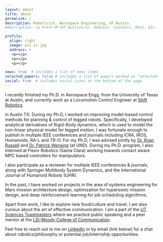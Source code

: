 ```yaml
---
layout: about
title: about
permalink: /
description: Roboticist, Aerospace Engineering, UT Austin.
#description: <a href="#">UT Austin</a>. Address. Contacts. Moto. Etc.

profile:
  align: right
  image: pic_ss.jpg
  address: >
   <p></p>
   <p></p>
   <p></p>

news: true  # includes a list of news items
selected_papers: false # includes a list of papers marked as "selected={true}"
social: true  # includes social icons at the bottom of the page
---
```


I recently finished my Ph.D. in Aerospace Engg. from the University of Texas at Austin, and currently work as a Locomotion Control Engineer at [Shift Robotics](https://shiftrobotics.io/) 

in Austin TX. During my Ph.D, I worked on improving model-based control methods for planning & control of legged robots. Specifically, I developed analytical derivatives of Rigid-Body dynamics, which is used to model the non-linear physical model for legged motion. I was fortunate enough to publish in multiple IEEE conferences and journals including ICRA, IROS, Humanoids, RA-L and TR-O. For my Ph.D, I was advised jointly by [Dr. Ryan Russell](http://sites.utexas.edu/russell/) and [Dr. Patrick Wensing](https://sites.nd.edu/pwensing/) (at UND). During my Ph.D. program, I also interned at Flexiv Robotics (Santa Clara) working towards contact aware MPC based controllers for manipulators.

I also participate as a reviewer for multiple IEEE conferences & journals, along with Springer Multibody System Dynamics, and the International Journal of Humanoid Robots (IJHR).

In the past, I have worked on projects in the area of systems engineering for Mars mission architecture design, optimization for hypersonic mission design, and deep reinforcement learning for job scheduling algorithms.

Apart from work, I like to explore new food/culture and travel. I am also curious about the art of effective communication. I am a part of the [UT Sciences Toastmasters](https://utsciencestm.wixsite.com/website) where we practice public speaking and a peer mentor at the [LSI-Moody College of Communication](https://moody.utexas.edu/centers/lang-stuttering-institute). 

Feel free to reach out to me on [LinkedIn](https://www.linkedin.com/in/singh281/) or by email (link below) for a chat about robotics/philosophy or potential job/internship opportunities.

